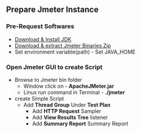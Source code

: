 ## Prepare Jmeter Instance

### Pre-Request Softwares
* [Download & Install JDK](https://www.oracle.com/java/technologies/javase/jdk11-archive-downloads.html)
* [Download & extract Jmeter Binaries Zip](https://jmeter.apache.org/download_jmeter.cgi)
* Set environment variable(path) -  Set JAVA_HOME

### Open Jmeter GUI to create Script
* Browse to Jmeter bin folder
  - Window click on - **ApacheJMeter.jar**
  - Linux run command in Terminal - **./jmeter**
* create Simple Script
  - Add **Thread Group** Under **Test Plan**
    - Add **HTTP Request** Sampler
    - Add **View Results Tree** listener
    - Add **Summary Report** Summary Report